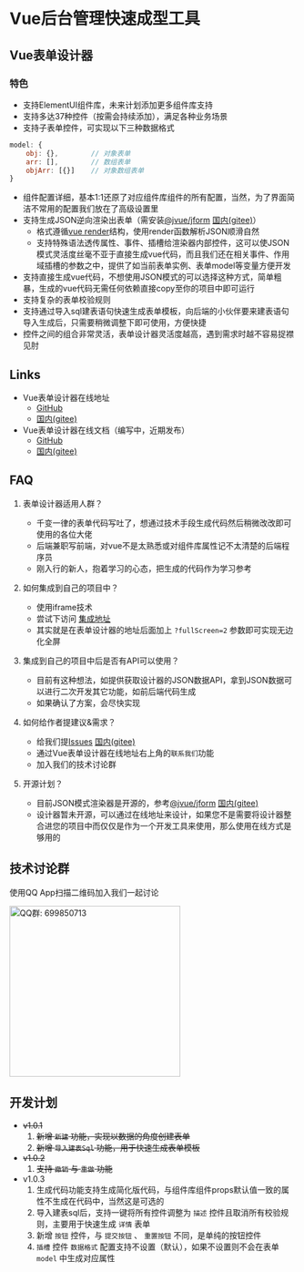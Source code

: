 # Vue后台管理快速成型工具

## Vue表单设计器

### 特色
- 支持ElementUI组件库，未来计划添加更多组件库支持
- 支持多达37种控件（按需会持续添加），满足各种业务场景
- 支持子表单控件，可实现以下三种数据格式
```javascript
model: {
    obj: {},        // 对象表单
    arr: [],        // 数组表单
    objArr: [{}]    // 对象数组表单
}
```
- 组件配置详细，基本1:1还原了对应组件库组件的所有配置，当然，为了界面简洁不常用的配置我们放在了高级设置里
- 支持生成JSON逆向渲染出表单（需安装[@jvue/jform](https://github.com/83945105/jvue/tree/main/jform-ui) [国内(gitee)](https://gitee.com/83945105/jvue/tree/main/jform-ui)）
  - 格式遵循[vue render](https://cn.vuejs.org/v2/guide/render-function.html)结构，使用render函数解析JSON顺滑自然
  - 支持特殊语法透传属性、事件、插槽给渲染器内部控件，这可以使JSON模式灵活度丝毫不亚于直接生成vue代码，而且我们还在相关事件、作用域插槽的参数之中，提供了如当前表单实例、表单model等变量方便开发
- 支持直接生成vue代码，不想使用JSON模式的可以选择这种方式，简单粗暴，生成的vue代码无需任何依赖直接copy至你的项目中即可运行
- 支持复杂的表单校验规则
- 支持通过导入sql建表语句快速生成表单模板，向后端的小伙伴要来建表语句导入生成后，只需要稍微调整下即可使用，方便快捷
- 控件之间的组合非常灵活，表单设计器灵活度越高，遇到需求时越不容易捉襟见肘

## Links

- Vue表单设计器在线地址
  - [GitHub](https://83945105.github.io/jvue/jform/#/designer)
  - [国内(gitee)](http://83945105.gitee.io/jvue/jform/#/designer)
- Vue表单设计器在线文档（编写中，近期发布）
  - [GitHub](https://83945105.github.io/jvue/docs/zh)
  - [国内(gitee)](http://83945105.gitee.io/jvue/docs/zh)
  
## FAQ

1. 表单设计器适用人群？
    - 千变一律的表单代码写吐了，想通过技术手段生成代码然后稍微改改即可使用的各位大佬
    - 后端兼职写前端，对vue不是太熟悉或对组件库属性记不太清楚的后端程序员
    - 刚入行的新人，抱着学习的心态，把生成的代码作为学习参考
    
2. 如何集成到自己的项目中？
    - 使用iframe技术
    - 尝试下访问 [集成地址](http://83945105.gitee.io/jvue/jform/#/designer?fullScreen=2)
    - 其实就是在表单设计器的地址后面加上 `?fullScreen=2` 参数即可实现无边化全屏
 
3. 集成到自己的项目中后是否有API可以使用？
    - 目前有这种想法，如提供获取设计器的JSON数据API，拿到JSON数据可以进行二次开发其它功能，如前后端代码生成
    - 如果确认了方案，会尽快实现
    
4. 如何给作者提建议&需求？
    - 给我们提[Issues](https://github.com/83945105/jvue/issues) [国内(gitee)](https://gitee.com/83945105/jvue/issues)
    - 通过Vue表单设计器在线地址右上角的`联系我们`功能
    - 加入我们的技术讨论群
    
5. 开源计划？
    - 目前JSON模式渲染器是开源的，参考[@jvue/jform](https://github.com/83945105/jvue/tree/main/jform-ui) [国内(gitee)](https://gitee.com/83945105/jvue/tree/main/jform-ui)
    - 设计器暂未开源，可以通过在线地址来设计，如果您不是需要将设计器整合进您的项目中而仅仅是作为一个开发工具来使用，那么使用在线方式是够用的

## 技术讨论群

使用QQ App扫描二维码加入我们一起讨论

<img alt="QQ群: 699850713" src="https://gitee.com/83945105/jvue/raw/main/assets/Vue表单设计器技术讨论QQ群（1）.jpg" width="300">

## 开发计划
- ~~v1.0.1~~
    1. ~~新增 `新建` 功能，实现以数据的角度创建表单~~
    2. ~~新增 `导入建表Sql` 功能，用于快速生成表单模板~~
- ~~v1.0.2~~
    1. ~~支持 `撤销` 与 `重做` 功能~~
- v1.0.3
    1. 生成代码功能支持生成简化版代码，与组件库组件props默认值一致的属性不生成在代码中，当然这是可选的
    2. 导入建表sql后，支持一键将所有控件调整为 `描述` 控件且取消所有校验规则，主要用于快速生成 `详情` 表单
    3. 新增 `按钮` 控件，与 `提交按钮` 、 `重置按钮` 不同，是单纯的按钮控件
    4. `插槽` 控件 `数据格式` 配置支持不设置（默认），如果不设置则不会在表单 `model` 中生成对应属性